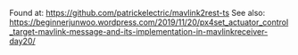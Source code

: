Found at: https://github.com/patrickelectric/mavlink2rest-ts
See also: https://beginnerjunwoo.wordpress.com/2019/11/20/px4set_actuator_control_target-mavlink-message-and-its-implementation-in-mavlinkreceiver-day20/
